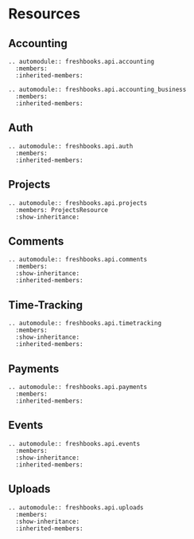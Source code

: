 
# Resources

## Accounting

```{eval-rst}
.. automodule:: freshbooks.api.accounting
  :members:
  :inherited-members:
```

```{eval-rst}
.. automodule:: freshbooks.api.accounting_business
  :members:
  :inherited-members:
```

## Auth

```{eval-rst}
.. automodule:: freshbooks.api.auth
  :members:
  :inherited-members:
```

## Projects

```{eval-rst}
.. automodule:: freshbooks.api.projects
  :members: ProjectsResource
  :show-inheritance:
```

## Comments

```{eval-rst}
.. automodule:: freshbooks.api.comments
  :members:
  :show-inheritance:
  :inherited-members:
```

## Time-Tracking

```{eval-rst}
.. automodule:: freshbooks.api.timetracking
  :members:
  :show-inheritance:
  :inherited-members:
```

## Payments

```{eval-rst}
.. automodule:: freshbooks.api.payments
  :members:
  :inherited-members:
```

## Events

```{eval-rst}
.. automodule:: freshbooks.api.events
  :members:
  :show-inheritance:
  :inherited-members:
```

## Uploads

```{eval-rst}
.. automodule:: freshbooks.api.uploads
  :members:
  :show-inheritance:
  :inherited-members:
```
